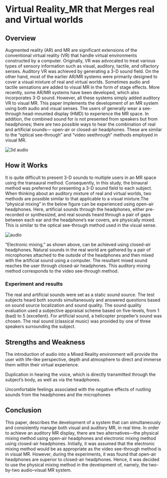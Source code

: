 # Virtual Reality_MR that Merges real and Virtual worlds

## Overview
Augmented reality (AR) and MR are significant extensions of the conventional virtual reality (VR) that handle virtual environments constructed by a computer. Originally, VR was
advocated to treat various types of sensory information such as visual, auditory, tactile, and olfactory senses. Auditory VR was achieved by generating a 3-D sound field. On the
other hand, most of the earlier AR/MR systems were primarily designed to cover a visual mixture of real and virtual worlds. Sometimes audio and tactile sensations are added to
visual MR in the form of stage effects. More recently, some AR/MR systems have been developed, which also incorporates 3-D sound. However, all these systems simply added auditory
VR to visual MR. 
This paper implements the development of an MR system using both audio and visual senses. The users of generally wear a see-through head-mounted display (HMD) to experience the MR
space. In addition, the combined sound for is not presented from speakers but from headphones; there are two possible ways to hear the combination of real and artificial sounds—
open-air or closed-air headphones. These are similar to the “optical see-through” and “video seethrough” methods employed in visual MR.

![3d audio](https://user-images.githubusercontent.com/56169161/92506112-90029e80-f1ca-11ea-995d-31459d80a74e.png)

## How it Works
It is quite difficult to present 3-D sounds to multiple users in an MR space using the transaural method. Consequently, in this study, the binaural method was preferred for 
presenting a 3-D sound field to each subject. When thinking about an auditory mixture of real and virtual worlds, two methods are possible similar to that applicable to a visual
mixture.The “physical mixing” in the below figure can be experienced using open-air headphones. Here, artificial sounds through the headphones, either pre-recorded or synthesized,
and real sounds heard through a pair of gaps between each ear and the headphone’s ear covers, are physically mixed. This is similar to the optical see-through method used in the
visual sense. 

![audio](https://user-images.githubusercontent.com/56169161/92507450-9c87f680-f1cc-11ea-8853-b739c31350a0.PNG)


“Electronic mixing,” as shown above, can be achieved using closed-air headphones. Natural sounds in the real world are gathered by a pair of microphones attached to the outside of
the headphones and then mixed with the artificial sound using a computer. The resultant mixed sound reaches the user through closed-air headphones. This auditory mixing method
corresponds to the video see-through method.  

### Experiment and results
The real and artificial sounds were set as a static sound source. The test subjects heard both sounds simultaneously and answered questions based on sound source localization
and sound quality. The sound quality evaluation used a subjective appraisal scheme based on five-levels, from 1 (bad) to 5 (excellent). For artificial sound, a helicopter
propeller’s sound was chosen. The real sound (classical music) was provided by one of three speakers surrounding the subject. 

## Strengths and Weakness
The introduction of audio into a Mixed Reality environment will provide the user with life-like perspective, depth and atmosphere to direct and immerse them within their virtual
experience.

Duplication in hearing the voice, which is directly transmitted through the subject’s body, as well as via the headphones.

Uncomfortable feelings associated with the negative effects of rustling sounds from the headphones and the microphones

## Conclusion
This paper, describes the development of a system that can simultaneously and consistently manage both visual and auditory MR, in real time. In order to achieve an auditory MR
display, there are two alternatives—the physical mixing method using open-air headphones and electronic mixing method using closed-air headphones. Initially, it was assumed that 
the electronic mixing method would be as appropriate as the video see-through method is in visual MR. However, during the experiments, it was found that open-air headphones are
superior to closed-air headphones. Hence, it was  decided to use the physical mixing method in the development of, namely, the two-by-two audio–visual MR system.

